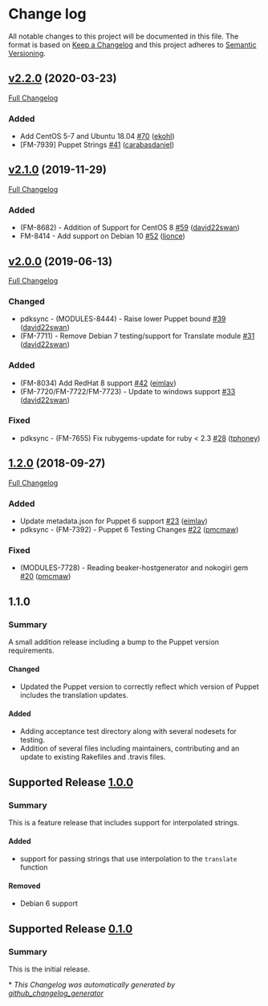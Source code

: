 # Change log

All notable changes to this project will be documented in this file. The format is based on [Keep a Changelog](http://keepachangelog.com/en/1.0.0/) and this project adheres to [Semantic Versioning](http://semver.org).

## [v2.2.0](https://github.com/puppetlabs/puppetlabs-translate/tree/v2.2.0) (2020-03-23)

[Full Changelog](https://github.com/puppetlabs/puppetlabs-translate/compare/v2.1.0...v2.2.0)

### Added

- Add CentOS 5-7 and Ubuntu 18.04 [\#70](https://github.com/puppetlabs/puppetlabs-translate/pull/70) ([ekohl](https://github.com/ekohl))
- \[FM-7939\] Puppet Strings [\#41](https://github.com/puppetlabs/puppetlabs-translate/pull/41) ([carabasdaniel](https://github.com/carabasdaniel))

## [v2.1.0](https://github.com/puppetlabs/puppetlabs-translate/tree/v2.1.0) (2019-11-29)

[Full Changelog](https://github.com/puppetlabs/puppetlabs-translate/compare/v2.0.0...v2.1.0)

### Added

- \(FM-8682\) - Addition of Support for CentOS 8 [\#59](https://github.com/puppetlabs/puppetlabs-translate/pull/59) ([david22swan](https://github.com/david22swan))
- FM-8414  - Add support on Debian 10 [\#52](https://github.com/puppetlabs/puppetlabs-translate/pull/52) ([lionce](https://github.com/lionce))

## [v2.0.0](https://github.com/puppetlabs/puppetlabs-translate/tree/v2.0.0) (2019-06-13)

[Full Changelog](https://github.com/puppetlabs/puppetlabs-translate/compare/1.2.0...v2.0.0)

### Changed

- pdksync - \(MODULES-8444\) - Raise lower Puppet bound [\#39](https://github.com/puppetlabs/puppetlabs-translate/pull/39) ([david22swan](https://github.com/david22swan))
- \(FM-7711\) - Remove Debian 7 testing/support for Translate module [\#31](https://github.com/puppetlabs/puppetlabs-translate/pull/31) ([david22swan](https://github.com/david22swan))

### Added

- \(FM-8034\) Add RedHat 8 support [\#42](https://github.com/puppetlabs/puppetlabs-translate/pull/42) ([eimlav](https://github.com/eimlav))
- \(FM-7720/FM-7722/FM-7723\) - Update to windows support [\#33](https://github.com/puppetlabs/puppetlabs-translate/pull/33) ([david22swan](https://github.com/david22swan))

### Fixed

- pdksync - \(FM-7655\) Fix rubygems-update for ruby \< 2.3 [\#28](https://github.com/puppetlabs/puppetlabs-translate/pull/28) ([tphoney](https://github.com/tphoney))

## [1.2.0](https://github.com/puppetlabs/puppetlabs-translate/tree/1.2.0) (2018-09-27)

[Full Changelog](https://github.com/puppetlabs/puppetlabs-translate/compare/1.1.0...1.2.0)

### Added

- Update metadata.json for Puppet 6 support [\#23](https://github.com/puppetlabs/puppetlabs-translate/pull/23) ([eimlav](https://github.com/eimlav))
- pdksync - \(FM-7392\) - Puppet 6 Testing Changes [\#22](https://github.com/puppetlabs/puppetlabs-translate/pull/22) ([pmcmaw](https://github.com/pmcmaw))

### Fixed

- \(MODULES-7728\) - Reading beaker-hostgenerator and nokogiri gem [\#20](https://github.com/puppetlabs/puppetlabs-translate/pull/20) ([pmcmaw](https://github.com/pmcmaw))

## 1.1.0
### Summary
A small addition release including a bump to the Puppet version requirements.

#### Changed
-  Updated the Puppet version to correctly reflect which version of Puppet includes the translation updates.

#### Added
- Adding acceptance test directory along with several nodesets for testing.
- Addition of several files including maintainers, contributing and an update to existing Rakefiles and .travis files.

## Supported Release [1.0.0]
### Summary
This is a feature release that includes support for interpolated strings.

#### Added
- support for passing strings that use interpolation to the `translate` function

#### Removed
- Debian 6 support

## Supported Release [0.1.0]
### Summary
This is the initial release.

[1.0.0]:https://github.com/puppetlabs/puppetlabs-translate/compare/0.1.0...1.0.0
[0.1.0]:https://github.com/puppetlabs/puppetlabs-translate/commits/0.1.0


\* *This Changelog was automatically generated by [github_changelog_generator](https://github.com/skywinder/Github-Changelog-Generator)*

